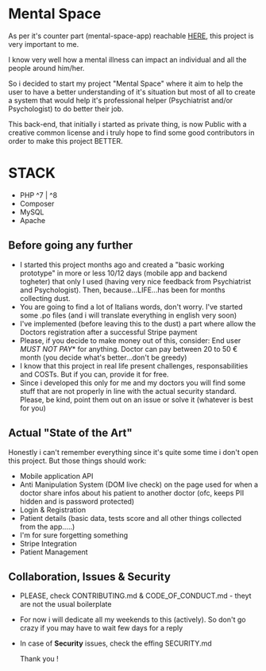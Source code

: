 # Mental Space
As per it's counter part (mental-space-app) reachable [HERE](https://github.com/pazDontExist/mental-space-app), this project is very important to me.

I know very well how a mental illness can impact an individual and all the people around him/her.

So i decided to start my project "Mental Space" where it aim to help the user to have a better understanding of it's situation but most of all to create a system that would help it's professional helper (Psychiatrist and/or Psychologist) to do better their job.

This back-end, that initially i started as private thing, is now Public with a creative common license and i truly hope to find some good contributors in order to make this project BETTER.

# STACK
- PHP ^7 | ^8
- Composer
- MySQL
- Apache

## Before going any further

- I started this project months ago and created a "basic working prototype" in more or less 10/12 days (mobile app and backend togheter) that only I used (having very nice feedback from Psychiatrist and Psychologist). Then, because...LIFE...has been for months collecting dust.
- You are going to find a lot of Italians words, don't worry. I've started some .po files (and i will translate everything in english very soon)
- I've implemented (before leaving this to the dust) a part where allow the Doctors registration after a successful Stripe payment
- Please, if you decide to make money out of this, consider: End user *MUST NOT PAY** for anything. Doctor can pay between 20 to 50 € month (you decide what's better...don't be greedy)
- I know that this project in real life present challenges, responsabilities and COSTs. But if you can, provide it for free.
- Since i developed this only for me and my doctors you will find some stuff that are not properly in line with the actual security standard. Please, be kind, point them out on an issue or solve it (whatever is best for you)

## Actual "State of the Art"
Honestly i can't remember everything since it's quite some time i don't open this project. But those things should work:
- Mobile application API
- Anti Manipulation System (DOM live check) on the page used for when a doctor share infos about his patient to another doctor (ofc, keeps PII hidden and is password protected)
- Login & Registration
- Patient details (basic data, tests score and all other things collected from the app.....)
- I'm for sure forgetting something
- Stripe Integration
- Patient Management

## Collaboration, Issues & Security
- PLEASE, check CONTRIBUTING.md & CODE_OF_CONDUCT.md - theyt are not the usual boilerplate
- For now i will dedicate all my weekends to this (actively). So don't go crazy if you may have to wait few days for a reply
- In case of **Security** issues, check the effing SECURITY.md

  Thank you !

